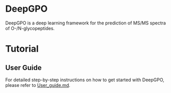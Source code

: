 # DeepGPO
DeepGPO is a deep learning framework for the prediction of MS/MS spectra of O-/N-glycopeptides. 
# Tutorial
## User Guide
For detailed step-by-step instructions on how to get started with DeepGPO, please refer to [User_guide.md]([https://github.com/yuz2011/DeepGP/blob/main/User_guide.md](https://github.com/yuz2011/DeepGPO/blob/main/code/User_guide.md)).

